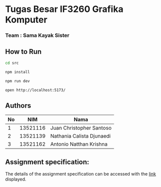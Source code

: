 # Tugas Besar IF3260 Grafika Komputer

### Team : Sama Kayak Sister

## How to Run

```sh
cd src
```

```sh
npm install
```

```sh
npm run dev
```

```sh
open http://localhost:5173/
```

## Authors

| No  | NIM      | Nama                      |
| --- | -------- | ------------------------- |
| 1   | 13521116 | Juan Christopher Santoso  |
| 2   | 13521139 | Nathania Calista Djunaedi |
| 3   | 13521162 | Antonio Natthan Krishna   |

## Assignment specification:

The details of the assignment specification can be accessed with the [link](https://docs.google.com/document/d/1UzJF1iHgb6rT8u8koGSChnN1CF6IW9R1hd4sSe-QwYo/edit) displayed.
